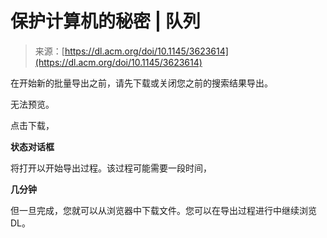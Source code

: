 <!--yml

分类：未分类

日期：2024-05-27 15:22:15

-->

# 保护计算机的秘密 | 队列

> 来源：[https://dl.acm.org/doi/10.1145/3623614](https://dl.acm.org/doi/10.1145/3623614)

在开始新的批量导出之前，请先下载或关闭您之前的搜索结果导出。

无法预览。

点击下载，

**状态对话框**

将打开以开始导出过程。该过程可能需要一段时间，

**几分钟**

但一旦完成，您就可以从浏览器中下载文件。您可以在导出过程进行中继续浏览 DL。
